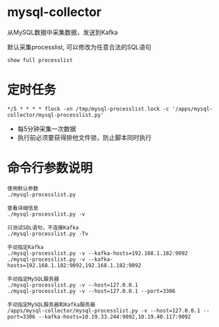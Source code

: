 # mysql-collector
从MySQL数据中采集数据，发送到Kafka

默认采集processlist, 可以修改为任意合法的SQL语句
```
show full processlist
```

# 定时任务
```
*/5 * * * * flock -xn /tmp/mysql-processlist.lock -c '/apps/mysql-collector/mysql-processlist.py'
```

* 每5分钟采集一次数据
* 执行前必须要获得排他文件锁，防止脚本同时执行

# 命令行参数说明
```
使用默认参数
./mysql-processlist.py

查看详细信息
./mysql-processlist.py -v

只测试SQL语句，不连接Kafka
./mysql-processlist.py -Tv

手动指定Kafka
./mysql-processlist.py -v --kafka-hosts=192.168.1.182:9092
./mysql-processlist.py -v --kafka-hosts=192.168.1.182:9092,192.168.1.182:9092

手动指定MySQL服务器
./mysql-processlist.py -v --host=127.0.0.1
./mysql-processlist.py -v --host=127.0.0.1 --port=3306

手动指定MySQL服务器和Kafka服务器
/apps/mysql-collector/mysql-processlist.py -v --host=127.0.0.1 --port=3306 --kafka-hosts=10.19.33.244:9092,10.19.40.117:9092
```
